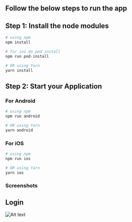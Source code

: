 ## Follow the below steps to run the app

## Step 1: Install the node modules

```bash
# using npm
npm install

# for ios do pod install
npm run pod-install

# OR using Yarn
yarn install

```

## Step 2: Start your Application

### For Android

```bash
# using npm
npm run android

# OR using Yarn
yarn android
```

### For iOS

```bash
# using npm
npm run ios

# OR using Yarn
yarn ios
```

### Screenshots

## Login

![Alt text](/screenshots/login.png?raw=true 'Login')
